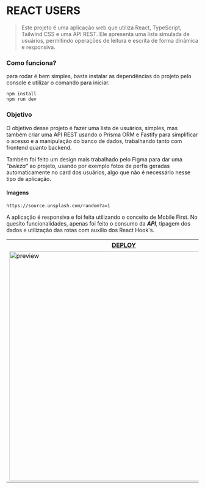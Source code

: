 # REACT USERS

> Este projeto é uma aplicação web que utiliza React, TypeScript, Tailwind CSS e uma API REST. Ele apresenta uma lista simulada de usuários, permitindo operações de leitura e escrita de forma dinâmica e responsiva.

### Como funciona?

para rodar é bem simples, basta instalar as dependências do projeto pelo console e utilizar o comando para iniciar.

```node
npm install
npm run dev
```

### Objetivo

O objetivo desse projeto é fazer uma lista de usuários, simples, mas também criar uma API REST usando o Prisma ORM e Fastify para simplificar o acesso e a manipulação do banco de dados, trabalhando tanto com frontend quanto backend.

Também foi feito um design mais trabalhado pelo Figma para dar uma _"beleza"_ ao projeto, usando por exemplo fotos de perfis geradas automaticamente no card dos usuários, algo que não é necessário nesse tipo de aplicação.

#### Imagens

`https://source.unsplash.com/random?a=1`

A aplicação é responsiva e foi feita utilizando o conceito de Mobile First. No quesito funcionalidades, apenas foi feito o consumo da _**API**_, tipagem dos dados e utilização das rotas com auxilio dos React Hook's.

<table>
  <tr>
    <th><a href="https://github.com/renansouzasm" target="_blank">DEPLOY</a></th>
  </tr>

  <tr>
    <td>
      <img 
        width="600px"
        alt="preview"
        src="https://github.com/renansouzasm/React-users/assets/101893896/7774fea5-7634-436b-b365-81b1642bf50d"
      />
    </td>
  </tr>
</table>


